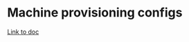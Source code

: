 # Machine provisioning configs

[Link to doc](https://phab.pixielabs.ai/w/eng/machine_provisioning/)
